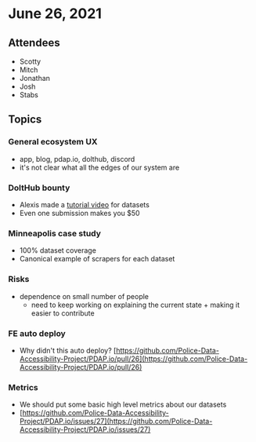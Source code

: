 # June 26, 2021

## Attendees

* Scotty
* Mitch
* Jonathan
* Josh
* Stabs

## Topics

### General ecosystem UX

* app, blog, pdap.io, dolthub, discord
* it's not clear what all the edges of our system are

### DoltHub bounty

* Alexis made a [tutorial video](https://www.youtube.com/playlist?list=PL0F4rChlR1GiXabNeh6H0kwIStyPFSZLS) for datasets
* Even one submission makes you $50

### Minneapolis case study

* 100% dataset coverage
* Canonical example of scrapers for each dataset

### Risks

* dependence on small number of people
  * need to keep working on explaining the current state + making it easier to contribute

### FE auto deploy

* Why didn't this auto deploy? [https://github.com/Police-Data-Accessibility-Project/PDAP.io/pull/26](https://github.com/Police-Data-Accessibility-Project/PDAP.io/pull/26)

### Metrics

* We should put some basic high level metrics about our datasets
* [https://github.com/Police-Data-Accessibility-Project/PDAP.io/issues/27](https://github.com/Police-Data-Accessibility-Project/PDAP.io/issues/27)

